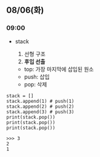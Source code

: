 ## 08/06(화)

### 09:00
- stack
    1. 선형 구조
    2. **후입 선출**
    
    - top: 가장 마지막에 삽입된 원소
    - push: 삽입
    - pop: 삭제

```
stack = []
stack.append(1) # push(1)
stack.append(2) # push(2)
stack.append(3) # push(3)
print(stack.pop())
print(stack.pop())
print(stack.pop())

>>> 3
2
1
```